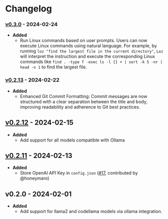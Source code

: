 # Changelog

### [v0.3.0](<(https://github.com/joone/loz/compare/v0.2.13...v0.3.0)>) - 2024-02-24

- **Added**
  - Run Linux commands based on user prompts. Users can now execute Linux commands using natural language. For example, by running `loz "find the largest file in the current directory"`,
    `Loz` will interpret the instruction and execute the corresponding Linux commands like `find . -type f -exec ls -l {} + | sort -k 5 -nr | head -n 1` to find the largest file.

### [v0.2.13](https://github.com/joone/loz/compare/v0.2.12...v0.2.13) - 2024-02-22

- **Added**
  - Enhanced Git Commit Formatting: Commit messages are now structured with a clear separation between the title and body, improving readability and adherence to Git best practices.

## [v0.2.12](https://github.com/joone/loz/compare/v0.2.11...v0.2.12) - 2024-02-15

- **Added**
  - Add support for all models compatible with Ollama

## [v0.2.11](https://github.com/joone/loz/compare/v0.2.10...v0.2.11) - 2024-02-13

- **Added**
  - Store OpenAI API Key in `config.json` ([#17](https://github.com/joone/loz/pull/17), contributed by @honeymaro)

## v0.2.0 - 2024-02-01

- **Added**
  - Add support for llama2 and codellama models via ollama integration.
